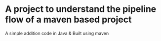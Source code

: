# A project to understand the pipeline flow of a maven based project
A simple addition code in Java & Built using maven
